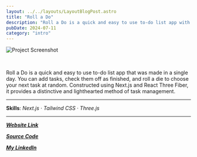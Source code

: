```yaml
---
layout: ../../layouts/LayoutBlogPost.astro
title: "Roll a Do"
description: "Roll a Do is a quick and easy to use to-do list app with a simple catch"
pubDate: 2024-07-11
category: "intro"
---
```


![Project Screenshot](https://github.com/Ege-Okyay/roll-a-do/assets/83663983/405dd01c-cbce-4146-bf97-7d8712bd0fbe)

<br>

Roll a Do is a quick and easy to use to-do list app that was made in a single day. You can add tasks, check them off as finished, and roll a die to choose your next task at random. Constructed using Next.js and React Three Fiber, it provides a distinctive and lighthearted method of task management.

___

**Skills**: _Next.js_ · _Tailwind CSS_ · _Three.js_

___

[**_Website Link_**](https://roll-a-do.vercel.app)

[**_Source Code_**](https://github.com/Ege-Okyay/roll-a-do)

[**_My LinkedIn_**](https://www.linkedin.com/in/ege-okyay)

<br>